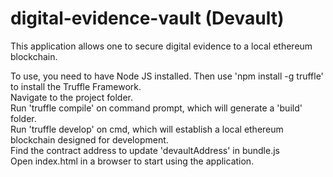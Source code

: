 # digital-evidence-vault (Devault)
This application allows one to secure digital evidence to a local ethereum blockchain.

To use, you need to have Node JS installed. Then use 'npm install -g truffle' to install the Truffle Framework. <br>
Navigate to the project folder. <br>
Run 'truffle compile' on command prompt, which will generate a 'build' folder. <br>
Run 'truffle develop' on cmd, which will establish a local ethereum blockchain designed for development. <br>
Find the contract address to update 'devaultAddress' in bundle.js <br>
Open index.html in a browser to start using the application. <br>
